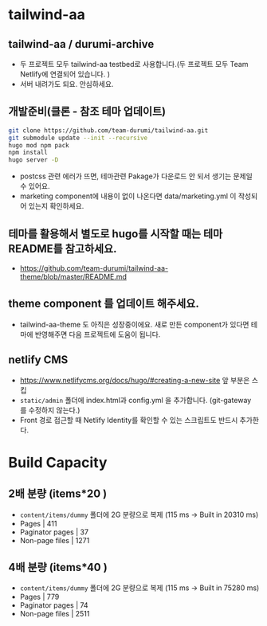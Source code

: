 # tailwind-aa

## tailwind-aa / durumi-archive
- 두 프로젝트 모두 tailwind-aa testbed로 사용합니다.(두 프로젝트 모두 Team Netlify에 연결되어 있습니다. )
- 서버 내려가도 되요. 안심하세요. 

## 개발준비(클론 - 참조 테마 업데이트)

```bash
git clone https://github.com/team-durumi/tailwind-aa.git
git submodule update --init --recursive
hugo mod npm pack
npm install
hugo server -D
```
- postcss 관련 에러가 뜨면, 테마관련 Pakage가 다운로드 안 되서 생기는 문제일 수 있어요. 
- marketing component에 내용이 없이 나온다면 data/marketing.yml 이 작성되어 있는지 확인하세요.

## 테마를 활용해서 별도로 hugo를 시작할 때는 테마 README를 참고하세요.
- https://github.com/team-durumi/tailwind-aa-theme/blob/master/README.md 

## theme component 를 업데이트 해주세요. 
- tailwind-aa-theme 도 아직은 성장중이에요. 새로 만든 component가 있다면 테마에 반영해주면 다음 프로젝트에 도움이 됩니다.

## netlify CMS
- https://www.netlifycms.org/docs/hugo/#creating-a-new-site 앞 부분은 스킵
- ```static/admin``` 폴더에 index.html과 config.yml 을 추가합니다. (git-gateway 를 수정하지 않는다.)
- Front 경로 접근할 때 Netlify Identity를 확인할 수 있는 스크립트도 반드시 추가한다. 


# Build Capacity 

## 2배 분량 (items*20 )
- ```content/items/dummy``` 폴더에 2G 분량으로 복제 (115 ms -> Built in 20310 ms)
- Pages            |  411  
- Paginator pages  |   37  
- Non-page files   | 1271 

## 4배 분량 (items*40 )
- ```content/items/dummy``` 폴더에 2G 분량으로 복제 (115 ms -> Built in 75280 ms)
- Pages            |  779  
- Paginator pages  |   74  
- Non-page files   | 2511   
